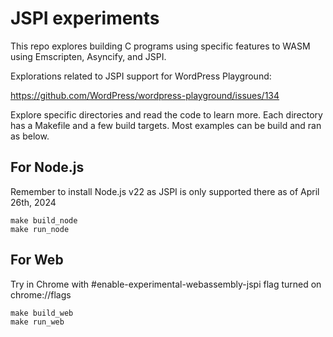 # JSPI experiments

This repo explores building C programs using specific features to WASM using Emscripten, Asyncify, and JSPI.

Explorations related to JSPI support for WordPress Playground:

https://github.com/WordPress/wordpress-playground/issues/134

Explore specific directories and read the code to learn more. Each directory has a Makefile and a few build targets. Most examples can be build and ran as below.

## For Node.js

Remember to install Node.js v22 as JSPI is only supported there as of April 26th, 2024

```shell
make build_node
make run_node
```

## For Web

Try in Chrome with #enable-experimental-webassembly-jspi flag turned on chrome://flags

```shell
make build_web
make run_web
```
